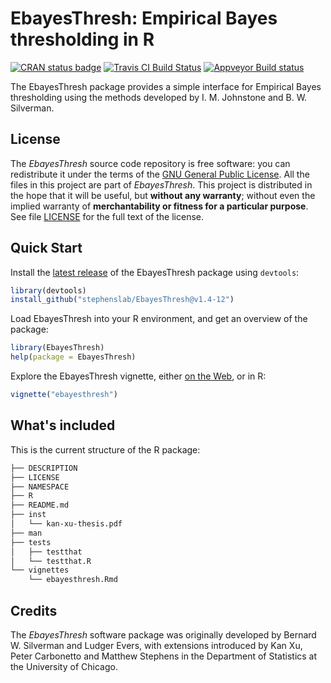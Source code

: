 # EbayesThresh: Empirical Bayes thresholding in R

[![CRAN status badge](http://www.r-pkg.org/badges/version/EbayesThresh)](https://cran.r-project.org/package=EbayesThresh)
[![Travis CI Build Status](https://travis-ci.org/stephenslab/EbayesThresh.svg?branch=master)](https://travis-ci.org/stephenslab/EbayesThresh)
[![Appveyor Build status](https://ci.appveyor.com/api/projects/status/0lmh3taxi4etdtix?svg=true)](https://ci.appveyor.com/project/pcarbo/ebayesthresh)

The EbayesThresh package provides a simple interface for Empirical
Bayes thresholding using the methods developed by I. M. Johnstone and
B. W. Silverman.

## License

The *EbayesThresh* source code repository is free software: you can
redistribute it under the terms of the
[GNU General Public License](http://www.gnu.org/licenses/gpl.html). All
the files in this project are part of *EbayesThresh*. This project is
distributed in the hope that it will be useful, but **without any
warranty**; without even the implied warranty of **merchantability or
fitness for a particular purpose**. See file [LICENSE](LICENSE) for
the full text of the license.

## Quick Start

Install the [latest
release](https://github.com/stephenslab/EbayesThresh/releases/tag/v1.4-12)
of the EbayesThresh package using `devtools`:

```R
library(devtools)
install_github("stephenslab/EbayesThresh@v1.4-12")
```

Load EbayesThresh into your R environment, and get an overview of the
package:

```R
library(EbayesThresh)
help(package = EbayesThresh)
```

Explore the EbayesThresh vignette, either
[on the Web][vignette],
or in R:

```R
vignette("ebayesthresh")
```

## What's included

This is the current structure of the R package:

```bash
├── DESCRIPTION
├── LICENSE
├── NAMESPACE
├── R
├── README.md
├── inst
│   └── kan-xu-thesis.pdf
├── man
├── tests
│   ├── testthat
│   └── testthat.R
└── vignettes
    └── ebayesthresh.Rmd
```

## Credits 

The *EbayesThresh* software package was originally developed by
Bernard W. Silverman and Ludger Evers, with extensions introduced by
Kan Xu, Peter Carbonetto and Matthew Stephens in the Department of
Statistics at the University of Chicago.

[vignette]: https://stephenslab.github.io/EbayesThresh/docs/ebayesthresh.html

